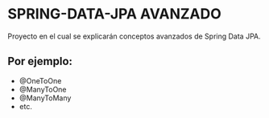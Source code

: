 # SPRING-DATA-JPA AVANZADO
Proyecto en el cual se explicarán conceptos avanzados de Spring Data JPA.
## Por ejemplo:
- @OneToOne
- @ManyToOne
- @ManyToMany
- etc.